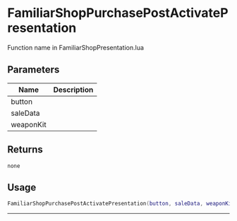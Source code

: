 # FamiliarShopPurchasePostActivatePresentation

Function name in FamiliarShopPresentation.lua

## Parameters

| Name      | Description |
| --------- | ----------- |
| button    |             |
| saleData  |             |
| weaponKit |             |

## Returns

`none`

## Usage

```lua
FamiliarShopPurchasePostActivatePresentation(button, saleData, weaponKit)
```

---
